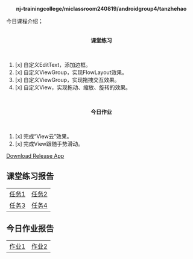 <div>
    <p align="center">
        <strong>nj-trainingcollege/miclassroom240819/androidgroup4/tanzhehao</strong>
        <br>
    </p>
    今日课程介绍；
    <br><br>
    <p align="center"><strong>课堂练习</strong></p>
    <br>
</div>

1. [x] 自定义EditText，添加边框。
2. [x] 自定义ViewGroup，实现FlowLayout效果。
3. [x] 自定义ViewGroup，实现拖拽交互效果。
4. [x] 自定义View，实现拖动、缩放、旋转的效果。

<div>
    <br>
    <p align="center"><strong>今日作业</strong></p>
    <br>
</div>

1. [x] 完成“View云”效果。
2. [x] 完成View跟随手势滑动。

<div>
    <a href="app/release/app-release.apk?inline=false">Download Release App</a>
    <br>
</div>

## 课堂练习报告

|                         |                         |
| ----------------------- | ----------------------- |
| [任务1](Day8-Train1.md) | [任务2](Day8-Train2.md) |
| [任务3](Day8-Train3.md) | [任务4](Day8-Train4.md) |

## 今日作业报告

|                      |                      |
| -------------------- | -------------------- |
| [作业1](Day8-HW1.md) | [作业2](Day8-HW2.md) |

